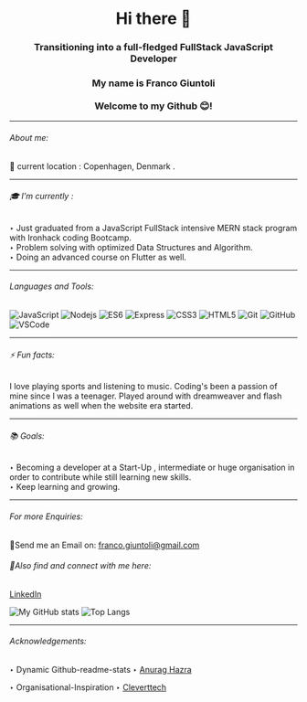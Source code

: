 <h1 align="center">Hi there 👋</h1>



<h3 align="center">
Transitioning into a full-fledged FullStack JavaScript Developer  </h3> 

 <h3 align="center"> My name is Franco Giuntoli<br><br>Welcome to my Github 😊!</h3>
 <hr> 
 
 ###### About me: 

📍 current location : Copenhagen, Denmark . 

 <hr> 
 
###### 🎓 I’m currently : 

‣ Just graduated from a JavaScript FullStack intensive MERN stack program with Ironhack coding Bootcamp.<br>
‣ Problem solving with optimized Data Structures and Algorithm.<br>
‣ Doing an advanced course on Flutter as well. 
 <hr>

###### Languages and Tools:

![JavaScript](https://img.shields.io/badge/-JavaScript-yellow?style=flat-square&logo=javascript)
![Nodejs](https://img.shields.io/badge/-NodeJS-green?style=flat-square&logo=Node.js)
![ES6](https://img.shields.io/badge/-ES6-orange?style=flat-square)
![Express](https://img.shields.io/badge/-Express-purple?style=flat-square&logo=express)
![CSS3](https://img.shields.io/badge/-CSS3-1572B6?style=flat-square&logo=css3)
![HTML5](https://img.shields.io/badge/-HTML5-E34F26?style=flat-square&logo=html5&logoColor=white)
![Git](https://img.shields.io/badge/-Git-black?style=flat-square&logo=git)
![GitHub](https://img.shields.io/badge/-GitHub-181717?style=flat-square&logo=github)
![VSCode](https://img.shields.io/badge/-VS_Code-007ACC?style=flat-square&logo=visual-studio-code)

<hr>

###### ⚡ Fun facts: 

I love playing sports and listening to music. Coding's been a passion of mine since I was a teenager. Played around with dreamweaver and flash animations as well when the website era started.
 <hr>

###### 📚 Goals:

 ‣ Becoming a developer at a Start-Up , intermediate or huge organisation in order to contribute while still learning new skills.<br>
 ‣ Keep learning and growing.
 <hr>

###### For more Enquiries: 

📩Send me an Email on: <a href="mailto: franco.giuntoli@gmail.com">franco.giuntoli@gmail.com</a>

###### 🤝Also find and connect with me here:

<a href="https://www.linkedin.com/in/francogiuntoli/">LinkedIn </a>
            


![My GitHub stats](https://github-readme-stats.vercel.app/api?username=francogiuntoli&hide=prs&show_icons=true&theme=dracula)
![Top Langs](https://github-readme-stats.vercel.app/api/top-langs/?username=francogiuntoli&layout=compact&theme=dracula)
<hr> 

###### Acknowledgements:

 ‣ Dynamic Github-readme-stats ‣ <a href="https://github.com/anuraghazra/github-readme-stats">Anurag Hazra</a>

 ‣ Organisational-Inspiration ‣ <a href="https://github.com/Cleverttech">Cleverttech</a>

